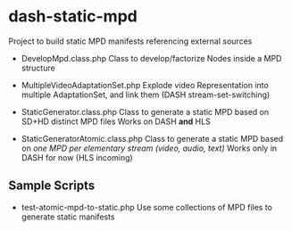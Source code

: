 # dash-static-mpd
Project to build static MPD manifests referencing external sources

* DevelopMpd.class.php
Class to develop/factorize Nodes inside a MPD structure

* MultipleVideoAdaptationSet.php
Explode video Representation into multiple AdaptationSet, and link them (DASH stream-set-switching)

* StaticGenerator.class.php
Class to generate a static MPD based on SD+HD distinct MPD files
Works on DASH __and__ HLS

* StaticGeneratorAtomic.class.php
Class to generate a static MPD based on _one MPD per elementary stream (video, audio, text)_
Works only in DASH for now (HLS incoming)

## Sample Scripts
* test-atomic-mpd-to-static.php
Use some collections of MPD files to generate static manifests